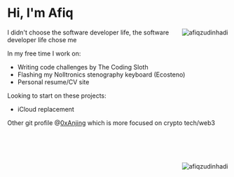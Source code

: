 # Hi, I'm Afiq

<img align="right" src="https://github-readme-stats.vercel.app/api/top-langs?username=afiqzudinhadi&show_icons=true&locale=en&layout=donut-vertical&card_width=300" alt="afiqzudinhadi" />

I didn't choose the software developer life, the software developer life chose me

In my free time I work on:

- Writing code challenges by The Coding Sloth
- Flashing my Nolltronics stenography keyboard (Ecosteno)
- Personal resume/CV site
  
Looking to start on these projects:

- iCloud replacement

  
Other git profile @<a href="https://github.com/0xanjing">0xAnjing<a/> which is more focused on crypto tech/web3
  
<br/>
<br/>
<br/>
<br/>
<img align="right" src="https://github-readme-streak-stats.herokuapp.com/?user=afiqzudinhadi&hide_longest_streak=true&hide_current_streak=true&card_width=300" alt="afiqzudinhadi"/>

